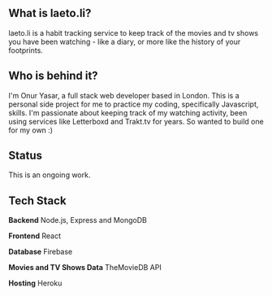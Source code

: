 ## What is laeto.li?
laeto.li is a habit tracking service to keep track of the movies and tv
shows you have been watching - like a diary, or more like the history of
your footprints.

## Who is behind it?
I'm Onur Yasar, a full stack web developer based in London. This is a
personal side project for me to practice my coding, specifically
Javascript, skills. I'm passionate about keeping track of my watching
activity, been using services like Letterboxd and Trakt.tv for years. So
wanted to build one for my own :)

## Status
This is an ongoing work.

## Tech Stack
**Backend** Node.js, Express and MongoDB

**Frontend** React

**Database** Firebase

**Movies and TV Shows Data** TheMovieDB API

**Hosting** Heroku
